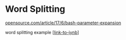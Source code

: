 # Word Splitting

[opensource.com/article/17/6/bash-parameter-expansion](https://opensource.com/article/17/6/bash-parameter-expansion)



word splitting example
[[link-to-jynb](./word-splitting--nb/word-splitting-eg.ipynb)]